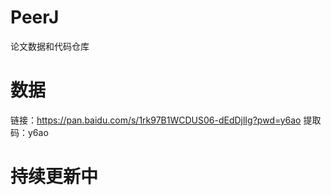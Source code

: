 # PeerJ
论文数据和代码仓库

# 数据
链接：https://pan.baidu.com/s/1rk97B1WCDUS06-dEdDjlIg?pwd=y6ao 
提取码：y6ao

# 持续更新中
